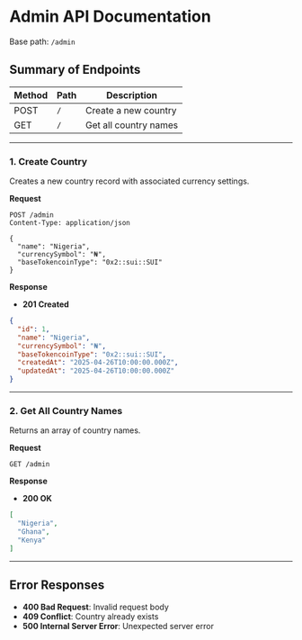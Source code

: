 # Admin API Documentation
Base path: `/admin`

## Summary of Endpoints

| Method | Path         | Description                     |
|--------|-------------|---------------------------------|
| POST   | `/`         | Create a new country            |
| GET    | `/`         | Get all country names           |

---

### 1. Create Country

Creates a new country record with associated currency settings.

**Request**
```http
POST /admin
Content-Type: application/json

{
  "name": "Nigeria",
  "currencySymbol": "₦",
  "baseTokencoinType": "0x2::sui::SUI"
}
```

**Response**
- **201 Created**
```json
{
  "id": 1,
  "name": "Nigeria",
  "currencySymbol": "₦",
  "baseTokencoinType": "0x2::sui::SUI",
  "createdAt": "2025-04-26T10:00:00.000Z",
  "updatedAt": "2025-04-26T10:00:00.000Z"
}
```

---

### 2. Get All Country Names

Returns an array of country names.

**Request**
```http
GET /admin
```

**Response**
- **200 OK**
```json
[
  "Nigeria",
  "Ghana",
  "Kenya"
]
```

---

## Error Responses

- **400 Bad Request**: Invalid request body
- **409 Conflict**: Country already exists
- **500 Internal Server Error**: Unexpected server error

